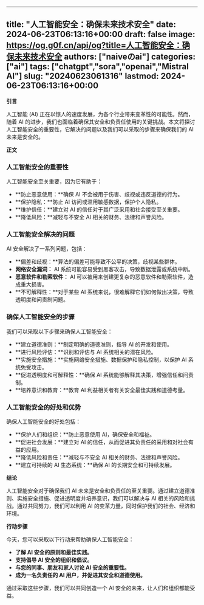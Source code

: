 
---
title: "人工智能安全：确保未来技术安全"
date: 2024-06-23T06:13:16+00:00
draft: false
image: https://og.g0f.cn/api/og?title=人工智能安全：确保未来技术安全
authors: ["naiveのai"]
categories: ["ai"]
tags: ["chatgpt","sora","openai","Mistral AI"]
slug: "20240623061316"
lastmod: 2024-06-23T06:13:16+00:00
---
**引言**

人工智能 (AI) 正在以惊人的速度发展，为各个行业带来变革性的可能性。然而，随着 AI 的进步，我们也面临着确保其安全和负责任使用的关键挑战。本文将探讨人工智能安全的重要性，它解决的问题以及我们可以采取的步骤来确保我们的 AI 未来是安全的。

**正文**

### **人工智能安全的重要性**

人工智能安全至关重要，因为它有助于：

- **防止恶意使用：**确保 AI 不会被用于伤害、歧视或违反道德的行为。
- **保护隐私：**防止 AI 访问或滥用敏感数据，保护个人隐私。
- **维护信任：**建立对 AI 的信任对于其广泛采用和社会接受至关重要。
- **降低风险：**减轻与不安全 AI 相关的财务、法律和声誉风险。

### **人工智能安全解决的问题**

AI 安全解决了一系列问题，包括：

- **偏差和歧视：**算法的偏差可能导致不公平的决策，歧视某些群体。
- **网络安全漏洞：** AI 系统可能容易受到黑客攻击，导致数据泄露或系统中断。
- **恶意软件和勒索软件：** AI 可以被用来创建更复杂的恶意软件和勒索软件，造成重大损害。
- **不可解释性：**对于某些 AI 系统来说，很难解释它们如何做出决策，导致透明度和问责制问题。

### **确保人工智能安全的步骤**

我们可以采取以下步骤来确保人工智能安全：

- **建立道德准则：**制定明确的道德准则，指导 AI 的开发和使用。
- **进行风险评估：**识别和评估与 AI 系统相关的潜在风险。
- **实施安全措施：**实施网络安全措施、数据保护和隐私控制，以保护 AI 系统免受攻击。
- **促进透明度和可解释性：**确保 AI 系统能够解释其决策，增强信任和问责制。
- **培养意识和教育：**教育 AI 利益相关者有关安全最佳实践和道德考量。

### **人工智能安全的好处和优势**

确保人工智能安全的好处包括：

- **保护人们和组织：**防止恶意使用 AI，确保安全和福祉。
- **促进社会发展：**建立对 AI 的信任，从而促进其负责任的采用和对社会有益的应用。
- **降低风险和责任：**减轻与不安全 AI 相关的财务、法律和声誉风险。
- **建立可持续的 AI 生态系统：**确保 AI 的长期安全和可持续发展。

**结论**

人工智能安全对于确保我们 AI 未来是安全和负责任的至关重要。通过建立道德准则、实施安全措施、促进透明度并培养意识，我们可以解决与 AI 相关的风险和挑战。通过共同努力，我们可以利用 AI 的变革力量，同时保护我们的社会、经济和环境。

**行动步骤**

今天，您可以采取以下行动来帮助确保人工智能安全：

- **了解 AI 安全的原则和最佳实践。**
- **支持倡导 AI 安全的组织和倡议。**
- **与您的同事、朋友和家人讨论 AI 安全的重要性。**
- **成为一名负责任的 AI 用户，并促进其安全和道德使用。**

通过采取这些步骤，我们可以共同创造一个 AI 安全的未来，让人们和组织都能受益。